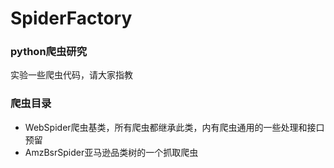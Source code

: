 # SpiderFactory
### python爬虫研究
实验一些爬虫代码，请大家指教
### 爬虫目录
* WebSpider爬虫基类，所有爬虫都继承此类，内有爬虫通用的一些处理和接口预留
* AmzBsrSpider亚马逊品类树的一个抓取爬虫

